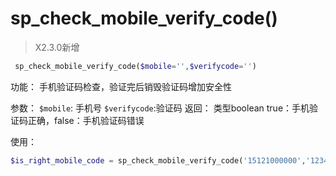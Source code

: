 # sp\_check\_mobile\_verify\_code\(\)

> X2.3.0新增

```php
 sp_check_mobile_verify_code($mobile='',$verifycode='') 
```

功能：
手机验证码检查，验证完后销毁验证码增加安全性

参数：
`$mobile`: 手机号
`$verifycode`:验证码
返回：
类型boolean
true：手机验证码正确，false：手机验证码错误

使用：
```php
$is_right_mobile_code = sp_check_mobile_verify_code('15121000000','123456');
```

